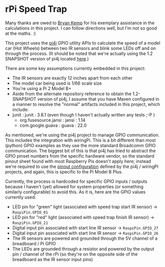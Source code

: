 # rPi Speed Trap

Many thanks are owed to [Bryan Kemp](https://github.com/bryankemp) for his exemplary assistance in the calculations in this project.  I can follow directions well, but I'm not so good at the maths. :)

This project uses the [pi4j](http://pi4j.com/ "pi4j") GPIO utility APIs to calculate the speed of a model car (Hot Wheels) between two
IR sensors and blink some LEDs off and on through the process.  (It should be noted that we're actually using the 1.2 SNAPSHOT
version of pi4j located [here](https://oss.sonatype.org/index.html#nexus-search;gav~com.pi4j~pi4j-*~1.2-SNAPSHOT~~).)

There are some key assumptions currently embedded in this project:
* The IR sensors are exactly 12 inches apart from each other
* The model car being used is 1/66 scale size
* You're using a Pi 2 Model B+
* Aside from the alternate repository reference to obtain the 1.2-SNAPSHOT version of pi4j, I assume that you have Maven configured in a manner to resolve the "normal" artifacts included in this project, which include:
* junit : junit : 3.8.1  (even though I haven't actually written any tests ;-P )
	* org.fusesource.jansi : jansi : 1.14
	* com.google.guava : guava : 22.0 
	
As mentioned, we're using the pi4j project to manage GPIO communication.  This includes the integration with wiringPi.
This is a bit different than most (python) GPIO examples as they use the more standard Broadcomm GPIO communication.
The biggest bit of this is that pi4j has tried to abstract the GPIO pinset numbers from the specific hardware vendor, so
the standard pinout sheet found with most Raspberry Pis doesn't apply here; instead we're required to use the [pinout
configuration](http://pi4j.com/pins/model-b-plus.html) defined by the pi4j / wiringPI projects, and again, this is specific
to the Pi Model B Plus.

Currently, the process is hardcoded for specific GPIO inputs / outputs because I haven't (yet) allowed for system properties
(or something similarly configurable) to avoid this.  As it is, here are the GPIO values currently used:
* LED pin for "green" light (associated with speed trap start IR sensor) -> `RaspiPin.GPIO_01`
* LED pin for "red" light  (associated with speed trap finish IR sensor) -> `RaspiPin.GPIO_21`
* Digital input pin associated with start line IR sensor -> `RaspiPin.GPIO_27`
* Digital input pin associated with start line IR sensor -> `RaspiPin.GPIO_26`
* The IR sensors are powered and grounded through the 5V channel of a breadboard / Pi GPIO
* The LEDs are grounded through a resistor and powered by the output pin / channel of the rPi (so they're on the opposite side of the breadboard as the IR sensor input pins)
